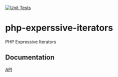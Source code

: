 [![Unit Tests](https://github.com/dbottisti/php-experssive-iterators/actions/workflows/php.yml/badge.svg?branch=main)](https://github.com/dbottisti/php-experssive-iterators/actions/workflows/php.yml)

# php-experssive-iterators
PHP Expressive Iterators

## Documentation
[API](https://dbottisti.github.io/php-experssive-iterators/)